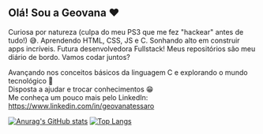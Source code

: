 ## Olá! Sou a Geovana ❤️

Curiosa por natureza (culpa do meu PS3 que me fez "hackear" antes de tudo!) 😅. Aprendendo HTML, CSS, JS e C. Sonhando alto em construir apps incríveis. Futura desenvolvedora Fullstack! Meus repositórios são meu diário de bordo.
Vamos codar juntos?

Avançando nos conceitos básicos da linguagem C e explorando o mundo tecnológico 🤩\
Disposta a ajudar e trocar conhecimentos 😁\
Me conheça um pouco mais pelo LinkedIn: https://www.linkedin.com/in/geovanatessaro


[![Anurag's GitHub stats](https://github-readme-stats.vercel.app/api?username=getessaro&show_icons=true&theme=dark&bg_color=9730db&border_color=2b97fa)](https://github.com/anuraghazra/github-readme-stats)
[![Top Langs](https://github-readme-stats.vercel.app/api/top-langs/?username=getessaro&layout=compact&hide=javascript&theme=dracula&bg_color=9730db&border_color=2b97fa)](https://github.com/anuraghazra/github-readme-stats)







 
  
